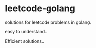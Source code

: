 # leetcode-golang

solutions for leetcode problems in golang.

easy to understand..

Efficient solutions..
